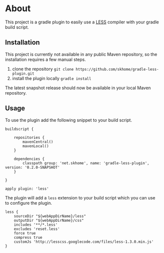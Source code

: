 # About #

This project is a gradle plugin to easily use a [LESS](http://www.less-css.org) compiler with your gradle build script.

## Installation ##

This project is currently not available in any public Maven repository, so the installation requires a few manual steps.

1.  clone the repository `git clone https://github.com/skhome/gradle-less-plugin.git`
2.  install the plugin locally `gradle install`
 
The latest snapshot release should now be available in your local Maven repository.
 
## Usage ##
 
To use the plugin add the following snippet to your build script.

	buildscript {

		repositories {
			mavenCentral()
			mavenLocal()
		}

		dependencies {
			classpath group: 'net.skhome', name: 'gradle-less-plugin', version: '0.2.0-SNAPSHOT'
		}

	}
 	
	apply plugin: 'less'
 	
The plugin will add a `less` extension to your build script which you can use to configure the plugin.

	less {
		sourceDir "${webAppDirName}/less"
		outputDir "${webAppDirName}/css"
		includes '**/*.less'
		excludes 'reset.less'
		force true
		compress true
	    customJs 'http://lesscss.googlecode.com/files/less-1.3.0.min.js'
	}
